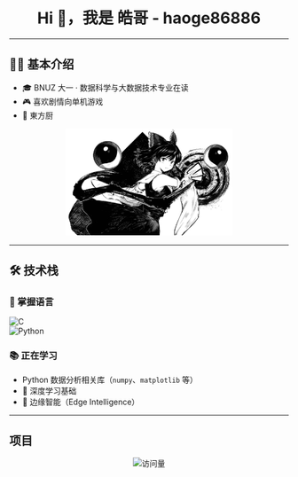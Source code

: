 <h1 align="center">Hi 👋，我是 皓哥 - haoge86886</h1>

---

## 🧑‍💻 基本介绍
- 🎓 BNUZ 大一 · 数据科学与大数据技术专业在读  
- 🎮 喜欢剧情向单机游戏  
- 🌸 東方厨  
<p align="center">
  <img src="./0cad8b6dccd0a26044fe9d386b3d9b8.jpg" alt="TouHou!" width="300">
</p>


---

## 🛠️ 技术栈

### 📌 掌握语言
![C](https://img.shields.io/badge/C-blue?style=flat-square&logo=c)  
![Python](https://img.shields.io/badge/Python-3776AB?style=flat-square&logo=python)

### 📚 正在学习
- Python 数据分析相关库（`numpy`、`matplotlib` 等）  
- 🧠 深度学习基础  
- 📡 边缘智能（Edge Intelligence）  

---



## 项目  



<p align="center">
  <img src="https://komarev.com/ghpvc/?username=haoge86886&style=flat-square" alt="访问量"/>
</p>
